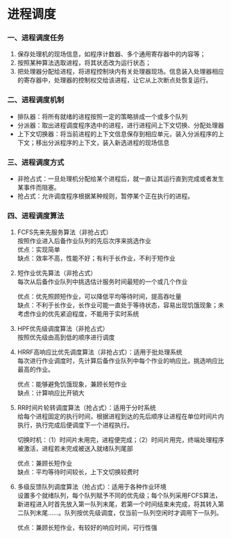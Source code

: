 # 进程调度

### **一、进程调度任务**

1. 保存处理机的现场信息，如程序计数器、多个通用寄存器中的内容等；
2. 按照某种算法选取进程，将其状态改为运行状态；
3. 把处理器分配给进程，将进程控制块内有关处理器现场。信息装入处理器相应的寄存器中，处理器的控制权交给该进程，让它从上次断点处恢复运行。

### **二、进程调度机制**

* 排队器：将所有就绪的进程按照一定的策略排成一个或多个队列
* 分派器：取出进程调度程序选中的进程，进行进程间上下文切换、分配处理器
* 上下文切换器：将当前进程的上下文信息保存到相应单元，装入分派程序的上下文；移出分派程序的上下文，装入新选进程的现场信息

### **三、进程调度方式**

* 非抢占式：一旦处理机分配给某个进程后，就一直让其运行直到完成或者发生某事件而阻塞。
* 抢占式：允许调度程序根据某种规则，暂停某个正在执行的进程。

### **四、进程调度算法**

1. FCFS先来先服务算法（非抢占式）\
   按照作业进入后备作业队列的先后次序来挑选作业\
   优点：实现简单\
   缺点：效率不高，性能不好；有利于长作业，不利于短作业
2.  短作业优先算法（非抢占式）\
    每次从后备作业队列中挑选估计服务时间最短的一个或几个作业

    优点：优先照顾短作业，可以降低平均等待时间，提高吞吐量\
    缺点：不利于长作业，长作业可能一直处于等待状态，容易出现饥饿现象；未考虑作业的优先紧迫程度，不能用于实时系统
3. HPF优先级调度算法（非抢占式）\
   按照优先级由高到低的顺序进行调度
4.  HRRF高响应比优先调度算法（非抢占式）：适用于批处理系统\
    每次进行作业调度时，先计算后备作业队列中每个作业的响应比，挑选响应比最高的作业。

    优点：能够避免饥饿现象，兼顾长短作业\
    缺点：计算响应比开销大
5.  RR时间片轮转调度算法（抢占式）：适用于分时系统\
    给每个进程固定的执行时间，根据进程到达的先后顺序让进程在单位时间片内执行，执行完成后便调度下一个进程执行。

    切换时机：（1）时间片未用完，进程便完成；（2）时间片用完，终端处理程序被激活，进程若未完成被送入就绪队列尾部

    优点：兼顾长短作业\
    缺点：平均等待时间较长，上下文切换较费时
6.  多级反馈队列调度算法（抢占式）：适用于各种作业环境\
    设置多个就绪队列，每个队列赋予不同的优先级；每个队列采用FCFS算法，新进程进入时首先放入第一队列末尾，若第一个时间结束未完成，将其转入第二队列末尾……。队列按优先级调度，仅当前一队列空闲时才调用下一队列。

    优点：兼顾长短作业，有较好的响应时间，可行性强
